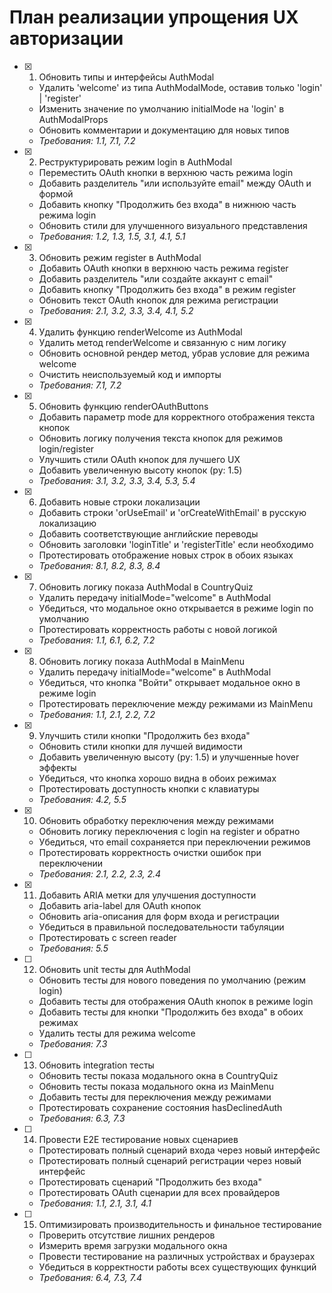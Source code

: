 # План реализации упрощения UX авторизации

- [x] 1. Обновить типы и интерфейсы AuthModal





  - Удалить 'welcome' из типа AuthModalMode, оставив только 'login' | 'register'
  - Изменить значение по умолчанию initialMode на 'login' в AuthModalProps
  - Обновить комментарии и документацию для новых типов
  - _Требования: 1.1, 7.1, 7.2_

- [x] 2. Реструктурировать режим login в AuthModal





  - Переместить OAuth кнопки в верхнюю часть режима login
  - Добавить разделитель "или используйте email" между OAuth и формой
  - Добавить кнопку "Продолжить без входа" в нижнюю часть режима login
  - Обновить стили для улучшенного визуального представления
  - _Требования: 1.2, 1.3, 1.5, 3.1, 4.1, 5.1_

- [x] 3. Обновить режим register в AuthModal





  - Добавить OAuth кнопки в верхнюю часть режима register
  - Добавить разделитель "или создайте аккаунт с email"
  - Добавить кнопку "Продолжить без входа" в режим register
  - Обновить текст OAuth кнопок для режима регистрации
  - _Требования: 2.1, 3.2, 3.3, 3.4, 4.1, 5.2_

- [x] 4. Удалить функцию renderWelcome из AuthModal





  - Удалить метод renderWelcome и связанную с ним логику
  - Обновить основной рендер метод, убрав условие для режима welcome
  - Очистить неиспользуемый код и импорты
  - _Требования: 7.1, 7.2_

- [x] 5. Обновить функцию renderOAuthButtons





  - Добавить параметр mode для корректного отображения текста кнопок
  - Обновить логику получения текста кнопок для режимов login/register
  - Улучшить стили OAuth кнопок для лучшего UX
  - Добавить увеличенную высоту кнопок (py: 1.5)
  - _Требования: 3.1, 3.2, 3.3, 3.4, 5.3, 5.4_

- [x] 6. Добавить новые строки локализации





  - Добавить строки 'orUseEmail' и 'orCreateWithEmail' в русскую локализацию
  - Добавить соответствующие английские переводы
  - Обновить заголовки 'loginTitle' и 'registerTitle' если необходимо
  - Протестировать отображение новых строк в обоих языках
  - _Требования: 8.1, 8.2, 8.3, 8.4_

- [x] 7. Обновить логику показа AuthModal в CountryQuiz





  - Удалить передачу initialMode="welcome" в AuthModal
  - Убедиться, что модальное окно открывается в режиме login по умолчанию
  - Протестировать корректность работы с новой логикой
  - _Требования: 1.1, 6.1, 6.2, 7.2_

- [x] 8. Обновить логику показа AuthModal в MainMenu





  - Удалить передачу initialMode="welcome" в AuthModal
  - Убедиться, что кнопка "Войти" открывает модальное окно в режиме login
  - Протестировать переключение между режимами из MainMenu
  - _Требования: 1.1, 2.1, 2.2, 7.2_

- [x] 9. Улучшить стили кнопки "Продолжить без входа"





  - Обновить стили кнопки для лучшей видимости
  - Добавить увеличенную высоту (py: 1.5) и улучшенные hover эффекты
  - Убедиться, что кнопка хорошо видна в обоих режимах
  - Протестировать доступность кнопки с клавиатуры
  - _Требования: 4.2, 5.5_

- [x] 10. Обновить обработку переключения между режимами
  - Обновить логику переключения с login на register и обратно
  - Убедиться, что email сохраняется при переключении режимов
  - Протестировать корректность очистки ошибок при переключении
  - _Требования: 2.1, 2.2, 2.3, 2.4_

- [x] 11. Добавить ARIA метки для улучшения доступности





  - Добавить aria-label для OAuth кнопок
  - Обновить aria-описания для форм входа и регистрации
  - Убедиться в правильной последовательности табуляции
  - Протестировать с screen reader
  - _Требования: 5.5_

- [ ] 12. Обновить unit тесты для AuthModal
  - Обновить тесты для нового поведения по умолчанию (режим login)
  - Добавить тесты для отображения OAuth кнопок в режиме login
  - Добавить тесты для кнопки "Продолжить без входа" в обоих режимах
  - Удалить тесты для режима welcome
  - _Требования: 7.3_

- [ ] 13. Обновить integration тесты
  - Обновить тесты показа модального окна в CountryQuiz
  - Обновить тесты показа модального окна из MainMenu
  - Добавить тесты для переключения между режимами
  - Протестировать сохранение состояния hasDeclinedAuth
  - _Требования: 6.3, 7.3_

- [ ] 14. Провести E2E тестирование новых сценариев
  - Протестировать полный сценарий входа через новый интерфейс
  - Протестировать полный сценарий регистрации через новый интерфейс
  - Протестировать сценарий "Продолжить без входа"
  - Протестировать OAuth сценарии для всех провайдеров
  - _Требования: 1.1, 2.1, 3.1, 4.1_

- [ ] 15. Оптимизировать производительность и финальное тестирование
  - Проверить отсутствие лишних рендеров
  - Измерить время загрузки модального окна
  - Провести тестирование на различных устройствах и браузерах
  - Убедиться в корректности работы всех существующих функций
  - _Требования: 6.4, 7.3, 7.4_